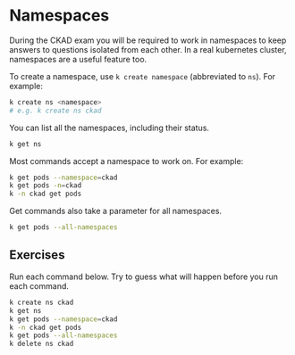 # Namespaces

During the CKAD exam you will be required to work in namespaces to keep answers to questions isolated from each other. In a real kubernetes cluster, namespaces are a useful feature too.

To create a namespace, use `k create namespace` (abbreviated to `ns`). For example:

```bash
k create ns <namespace>
# e.g. k create ns ckad
```

You can list all the namespaces, including their status.

```bash
k get ns
```

Most commands accept a namespace to work on. For example:

```bash
k get pods --namespace=ckad
k get pods -n=ckad
k -n ckad get pods
```

Get commands also take a parameter for all namespaces.

```bash
k get pods --all-namespaces
```

## Exercises

Run each command below. Try to guess what will happen before you run each command.

```bash
k create ns ckad
k get ns
k get pods --namespace=ckad
k -n ckad get pods
k get pods --all-namespaces
k delete ns ckad
```
